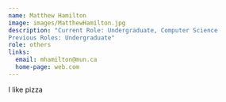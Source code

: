 ```yaml
---
name: Matthew Hamilton
image: images/MatthewHamilton.jpg
description: "Current Role: Undergraduate, Computer Science
Previous Roles: Undergraduate"
role: others
links:
  email: mhamilton@mun.ca
  home-page: web.com
---
```


I like pizza